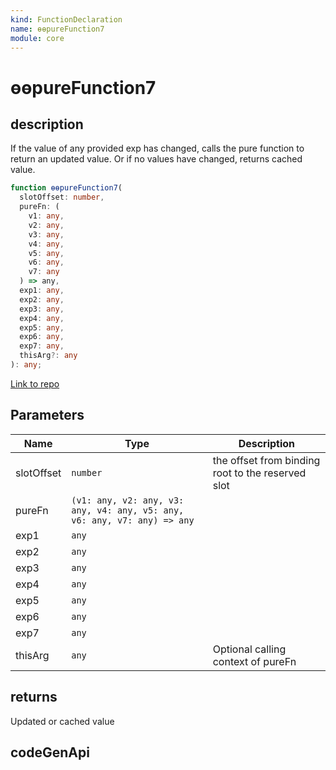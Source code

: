 ```yaml
---
kind: FunctionDeclaration
name: ɵɵpureFunction7
module: core
---
```


# ɵɵpureFunction7

## description

If the value of any provided exp has changed, calls the pure function to return
an updated value. Or if no values have changed, returns cached value.

```ts
function ɵɵpureFunction7(
  slotOffset: number,
  pureFn: (
    v1: any,
    v2: any,
    v3: any,
    v4: any,
    v5: any,
    v6: any,
    v7: any
  ) => any,
  exp1: any,
  exp2: any,
  exp3: any,
  exp4: any,
  exp5: any,
  exp6: any,
  exp7: any,
  thisArg?: any
): any;
```

[Link to repo](https://github.com/timdeschryver/angular/blob/master/packages/core/src/render3/pure_function.ts#L212-L225)

## Parameters

| Name       | Type                                                                     | Description                                       |
| ---------- | ------------------------------------------------------------------------ | ------------------------------------------------- |
| slotOffset | `number`                                                                 | the offset from binding root to the reserved slot |
| pureFn     | `(v1: any, v2: any, v3: any, v4: any, v5: any, v6: any, v7: any) => any` |                                                   |
| exp1       | `any`                                                                    |                                                   |
| exp2       | `any`                                                                    |                                                   |
| exp3       | `any`                                                                    |                                                   |
| exp4       | `any`                                                                    |                                                   |
| exp5       | `any`                                                                    |                                                   |
| exp6       | `any`                                                                    |                                                   |
| exp7       | `any`                                                                    |                                                   |
| thisArg    | `any`                                                                    | Optional calling context of pureFn                |

## returns

Updated or cached value

## codeGenApi
